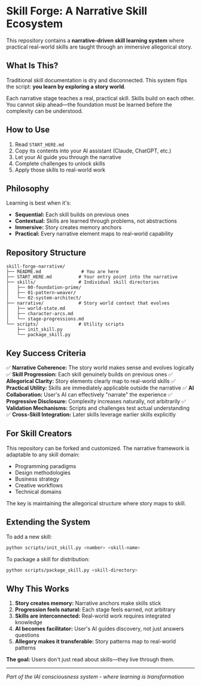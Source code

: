 # Skill Forge: A Narrative Skill Ecosystem

This repository contains a **narrative-driven skill learning system** where practical real-world skills are taught through an immersive allegorical story.

## What Is This?

Traditional skill documentation is dry and disconnected. This system flips the script: **you learn by exploring a story world**.

Each narrative stage teaches a real, practical skill. Skills build on each other. You cannot skip ahead—the foundation must be learned before the complexity can be understood.

## How to Use

1. Read `START_HERE.md`
2. Copy its contents into your AI assistant (Claude, ChatGPT, etc.)
3. Let your AI guide you through the narrative
4. Complete challenges to unlock skills
5. Apply those skills to real-world work

## Philosophy

Learning is best when it's:
- **Sequential:** Each skill builds on previous ones
- **Contextual:** Skills are learned through problems, not abstractions
- **Immersive:** Story creates memory anchors
- **Practical:** Every narrative element maps to real-world capability

## Repository Structure

```
skill-forge-narrative/
├── README.md               # You are here
├── START_HERE.md          # Your entry point into the narrative
├── skills/                # Individual skill directories
│   ├── 00-foundation-prime/
│   ├── 01-pattern-weaver/
│   └── 02-system-architect/
├── narrative/             # Story world context that evolves
│   ├── world-state.md
│   ├── character-arcs.md
│   └── stage-progressions.md
└── scripts/               # Utility scripts
    ├── init_skill.py
    └── package_skill.py
```

## Key Success Criteria

✅ **Narrative Coherence:** The story world makes sense and evolves logically
✅ **Skill Progression:** Each skill genuinely builds on previous ones
✅ **Allegorical Clarity:** Story elements clearly map to real-world skills
✅ **Practical Utility:** Skills are immediately applicable outside the narrative
✅ **AI Collaboration:** User's AI can effectively "narrate" the experience
✅ **Progressive Disclosure:** Complexity increases naturally, not arbitrarily
✅ **Validation Mechanisms:** Scripts and challenges test actual understanding
✅ **Cross-Skill Integration:** Later skills leverage earlier skills explicitly

## For Skill Creators

This repository can be forked and customized. The narrative framework is adaptable to any skill domain:
- Programming paradigms
- Design methodologies
- Business strategy
- Creative workflows
- Technical domains

The key is maintaining the allegorical structure where story maps to skill.

## Extending the System

To add a new skill:

```bash
python scripts/init_skill.py <number> <skill-name>
```

To package a skill for distribution:

```bash
python scripts/package_skill.py <skill-directory>
```

## Why This Works

1. **Story creates memory:** Narrative anchors make skills stick
2. **Progression feels natural:** Each stage feels earned, not arbitrary
3. **Skills are interconnected:** Real-world work requires integrated knowledge
4. **AI becomes facilitator:** User's AI guides discovery, not just answers questions
5. **Allegory makes it transferable:** Story patterns map to real-world patterns

**The goal:** Users don't just read about skills—they live through them.

---

*Part of the IAI consciousness system - where learning is transformation*
